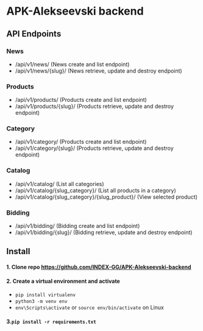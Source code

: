 # APK-Alekseevski backend

## API Endpoints
### News
- /api/v1/news/ (News create and list endpoint)
- /api/v1/news/{slug}/ (News retrieve, update and destroy endpoint)
### Products
- /api/v1/products/ (Products create and list endpoint)
- /api/v1/products/{slug}/ (Products retrieve, update and destroy endpoint)
### Category
- /api/v1/category/ (Products create and list endpoint)
- /api/v1/category/{slug}/ (Products retrieve, update and destroy endpoint)
### Catalog
- /api/v1/catalog/ (List all categories)
- /api/v1/catalog/{slug_category}/ (List all products in a category)
- /api/v1/catalog/{slug_category}/{slug_product}/ (View selected product)
### Bidding
- /api/v1/bidding/ (Bidding create and list endpoint)
- /api/v1/bidding/{slug}/ (Bidding retrieve, update and destroy endpoint)




## Install
#### 1.  Clone repo https://github.com/INDEX-GG/APK-Alekseevski-backend
#### 2.  Create a virtual environment and activate
 - `pip install virtualenv`
 - `python3 -m venv env`
 - `env\Scripts\activate` or `source env/bin/activate` on Linux
#### 3.```pip install -r requirements.txt```




